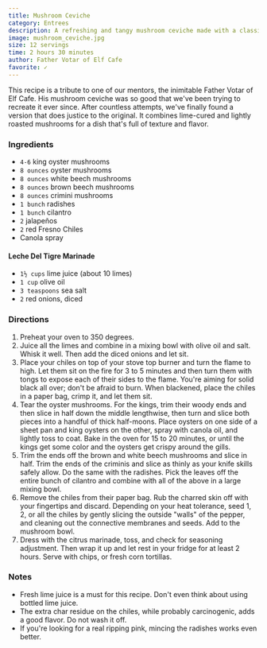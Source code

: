 ```yaml
---
title: Mushroom Ceviche
category: Entrees
description: A refreshing and tangy mushroom ceviche made with a classic Peruvian citrus marinade known as "tiger's milk". Perfect with fresh chips and guac, or just a warm tortilla and some hot sauce.
image: mushroom_ceviche.jpg
size: 12 servings
time: 2 hours 30 minutes
author: Father Votar of Elf Cafe
favorite: ✓
---
```


This recipe is a tribute to one of our mentors, the inimitable Father Votar of Elf Cafe. His mushroom ceviche was so good that we've been trying to recreate it ever since. After countless attempts, we've finally found a version that does justice to the original. It combines lime-cured and lightly roasted mushrooms for a dish that's full of texture and flavor.

### Ingredients

* `4-6` king oyster mushrooms
* `8 ounces` oyster mushrooms
* `8 ounces` white beech mushrooms
* `8 ounces` brown beech mushrooms
* `8 ounces` crimini mushrooms
* `1 bunch` radishes
* `1 bunch` cilantro
* `2` jalapeños
* `2` red Fresno Chiles
* Canola spray

#### Leche Del Tigre Marinade
* `1½ cups` lime juice (about 10 limes)
* `1 cup` olive oil
* `3 teaspoons` sea salt
* `2` red onions, diced

### Directions

1. Preheat your oven to 350 degrees.
2. Juice all the limes and combine in a mixing bowl with olive oil and salt. Whisk it well. Then add the diced onions and let sit.
3. Place your chiles on top of your stove top burner and turn the flame to high. Let them sit on the fire for 3 to 5 minutes and then turn them with tongs to expose each of their sides to the flame. You're aiming for solid black all over; don't be afraid to burn. When blackened, place the chiles in a paper bag, crimp it, and let them sit.
4. Tear the oyster mushrooms. For the kings, trim their woody ends and then slice in half down the middle lengthwise, then turn and slice both pieces into a handful of thick half-moons. Place oysters on one side of a sheet pan and king oysters on the other, spray with canola oil, and lightly toss to coat. Bake in the oven for 15 to 20 minutes, or until the kings get some color and the oysters get crispy around the gills.
5. Trim the ends off the brown and white beech mushrooms and slice in half. Trim the ends of the criminis and slice as thinly as your knife skills safely allow. Do the same with the radishes. Pick the leaves off the entire bunch of cilantro and combine with all of the above in a large mixing bowl.
6. Remove the chiles from their paper bag. Rub the charred skin off with your fingertips and discard. Depending on your heat tolerance, seed 1, 2, or all the chiles by gently slicing the outside "walls" of the pepper, and cleaning out the connective membranes and seeds. Add to the mushroom bowl.
7. Dress with the citrus marinade, toss, and check for seasoning adjustment. Then wrap it up and let rest in your fridge for at least 2 hours. Serve with chips, or fresh corn tortillas.

### Notes

- Fresh lime juice is a must for this recipe. Don't even think about using bottled lime juice.
- The extra char residue on the chiles, while probably carcinogenic, adds a good flavor. Do not wash it off.
- If you're looking for a real ripping pink, mincing the radishes works even better.